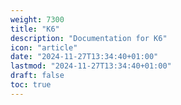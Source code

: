 ```yaml
---
weight: 7300
title: "K6"
description: "Documentation for K6"
icon: "article"
date: "2024-11-27T13:34:40+01:00"
lastmod: "2024-11-27T13:34:40+01:00"
draft: false
toc: true
---
```

